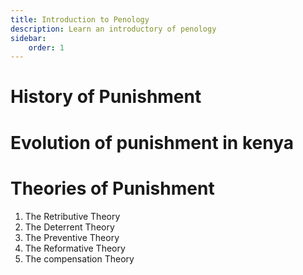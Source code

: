 ```yaml
---
title: Introduction to Penology
description: Learn an introductory of penology
sidebar:
    order: 1
---
```

# History of Punishment

# Evolution of punishment in kenya

# Theories of Punishment
1. The Retributive Theory
2. The Deterrent Theory
3. The Preventive Theory
4. The Reformative Theory
5. The compensation Theory




